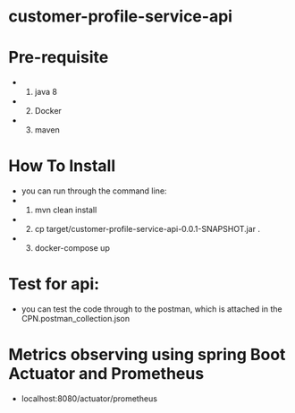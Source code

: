 # customer-profile-service-api
# Pre-requisite
* 1. java 8
* 2. Docker
* 3. maven
# How To Install
* you can run through the command line: 
* 1. mvn clean install
* 2. cp target/customer-profile-service-api-0.0.1-SNAPSHOT.jar .
* 3. docker-compose up
# Test for api:
* you can test the code through to the postman, which is attached in the CPN.postman_collection.json
# Metrics observing using spring Boot Actuator and Prometheus
* localhost:8080/actuator/prometheus
